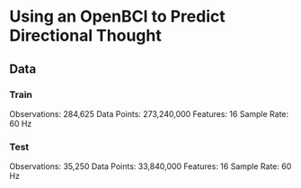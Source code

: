 # Using an OpenBCI to Predict Directional Thought

## Data

### Train
Observations: 284,625
Data Points: 273,240,000
Features: 16
Sample Rate: 60 Hz

### Test
Observations: 35,250
Data Points: 33,840,000
Features: 16
Sample Rate: 60 Hz
